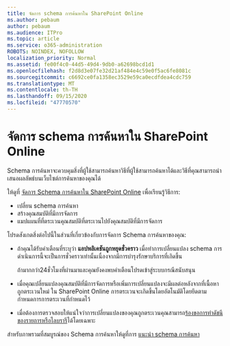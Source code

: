 ```yaml
---
title: จัดการ schema การค้นหาใน SharePoint Online
ms.author: pebaum
author: pebaum
ms.audience: ITPro
ms.topic: article
ms.service: o365-administration
ROBOTS: NOINDEX, NOFOLLOW
localization_priority: Normal
ms.assetid: fe00f4c0-44d5-49d4-9db0-a62698bcd1d1
ms.openlocfilehash: f2d8d3e07fe32d21af484e4c59e0f5ac6fe8081c
ms.sourcegitcommit: c6692ce0fa1358ec3529e59ca0ecdfdea4cdc759
ms.translationtype: MT
ms.contentlocale: th-TH
ms.lasthandoff: 09/15/2020
ms.locfileid: "47770570"
---
```

# <a name="manage-search-schema-in-sharepoint-online"></a>จัดการ schema การค้นหาใน SharePoint Online

Schema การค้นหาจะควบคุมสิ่งที่ผู้ใช้สามารถค้นหาวิธีที่ผู้ใช้สามารถค้นหาได้และวิธีที่คุณสามารถนำเสนอผลลัพธ์บนเว็บไซต์การค้นหาของคุณได้ 

ให้ดูที่ [จัดการ Schema การค้นหาใน SharePoint Online](https://docs.microsoft.com/sharepoint/manage-search-schema) เพื่อเรียนรู้วิธีการ: 
- เปลี่ยน schema การค้นหา
- สร้างคุณสมบัติที่มีการจัดการ
- แมปแผนที่ที่ตระเวนคุณสมบัติที่ตระเวนไปยังคุณสมบัติที่มีการจัดการ

โปรดสังเกตสิ่งต่อไปนี้ในส่วนที่เกี่ยวข้องกับการจัดการ Schema การค้นหาของคุณ:

- ถ้าคุณได้รับคำเตือนที่ระบุว่า **แอปพลิเคชันถูกหยุดชั่วคราว** เมื่อทำการเปลี่ยนแปลง schema การดำเนินการนี้จะเป็นการชั่วคราวเท่านั้นเนื่องจากมีการบำรุงรักษาบริการที่เกิดขึ้น 

    ถ้ามากกว่า24ชั่วโมงที่ผ่านมาและคุณยังคงพบคำเตือนโปรดเข้าสู่ระบบกรณีสนับสนุน
- เมื่อคุณเปลี่ยนแปลงคุณสมบัติที่มีการจัดการหรือเพิ่มการเปลี่ยนแปลงจะมีผลต่อหลังจากที่เนื้อหาถูกตระเวนใหม่ ใน SharePoint Online การตระเวนจะเกิดขึ้นโดยอัตโนมัติโดยยึดตามกำหนดการการตระเวนที่กำหนดไว้
- เมื่อต้องการตรวจสอบให้แน่ใจว่าการเปลี่ยนแปลงของคุณถูกตระเวนคุณสามารถ[ร้องขอการทำดัชนีของรายการหรือไลบรารี](https://docs.microsoft.com/sharepoint/manage-search-schema#request-re-indexing-of-a-document-library-or-list)ได้โดยเฉพาะ 

สำหรับภาพรวมที่สมบูรณ์ของ Schema การค้นหาให้ดูที่การ [แนะนำ schema การค้นหา](https://blogs.technet.microsoft.com/tothesharepoint/2012/11/25/introducing-search-schema-for-sharepoint-2013/) 



